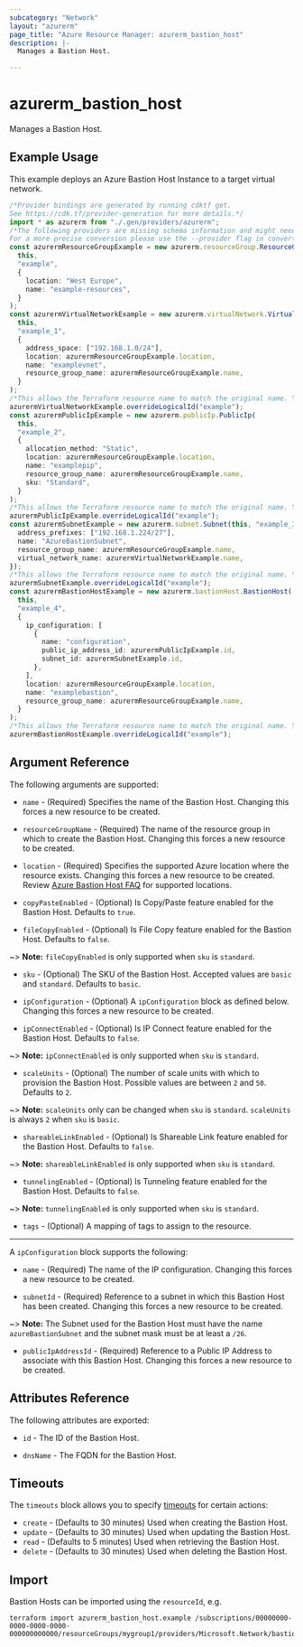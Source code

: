 ```yaml
---
subcategory: "Network"
layout: "azurerm"
page_title: "Azure Resource Manager: azurerm_bastion_host"
description: |-
  Manages a Bastion Host.

---
```


# azurerm\_bastion\_host

Manages a Bastion Host.

## Example Usage

This example deploys an Azure Bastion Host Instance to a target virtual network.

```typescript
/*Provider bindings are generated by running cdktf get.
See https://cdk.tf/provider-generation for more details.*/
import * as azurerm from "./.gen/providers/azurerm";
/*The following providers are missing schema information and might need manual adjustments to synthesize correctly: azurerm.
For a more precise conversion please use the --provider flag in convert.*/
const azurermResourceGroupExample = new azurerm.resourceGroup.ResourceGroup(
  this,
  "example",
  {
    location: "West Europe",
    name: "example-resources",
  }
);
const azurermVirtualNetworkExample = new azurerm.virtualNetwork.VirtualNetwork(
  this,
  "example_1",
  {
    address_space: ["192.168.1.0/24"],
    location: azurermResourceGroupExample.location,
    name: "examplevnet",
    resource_group_name: azurermResourceGroupExample.name,
  }
);
/*This allows the Terraform resource name to match the original name. You can remove the call if you don't need them to match.*/
azurermVirtualNetworkExample.overrideLogicalId("example");
const azurermPublicIpExample = new azurerm.publicIp.PublicIp(
  this,
  "example_2",
  {
    allocation_method: "Static",
    location: azurermResourceGroupExample.location,
    name: "examplepip",
    resource_group_name: azurermResourceGroupExample.name,
    sku: "Standard",
  }
);
/*This allows the Terraform resource name to match the original name. You can remove the call if you don't need them to match.*/
azurermPublicIpExample.overrideLogicalId("example");
const azurermSubnetExample = new azurerm.subnet.Subnet(this, "example_3", {
  address_prefixes: ["192.168.1.224/27"],
  name: "AzureBastionSubnet",
  resource_group_name: azurermResourceGroupExample.name,
  virtual_network_name: azurermVirtualNetworkExample.name,
});
/*This allows the Terraform resource name to match the original name. You can remove the call if you don't need them to match.*/
azurermSubnetExample.overrideLogicalId("example");
const azurermBastionHostExample = new azurerm.bastionHost.BastionHost(
  this,
  "example_4",
  {
    ip_configuration: [
      {
        name: "configuration",
        public_ip_address_id: azurermPublicIpExample.id,
        subnet_id: azurermSubnetExample.id,
      },
    ],
    location: azurermResourceGroupExample.location,
    name: "examplebastion",
    resource_group_name: azurermResourceGroupExample.name,
  }
);
/*This allows the Terraform resource name to match the original name. You can remove the call if you don't need them to match.*/
azurermBastionHostExample.overrideLogicalId("example");

```

## Argument Reference

The following arguments are supported:

*   `name` - (Required) Specifies the name of the Bastion Host. Changing this forces a new resource to be created.

*   `resourceGroupName` - (Required) The name of the resource group in which to create the Bastion Host. Changing this forces a new resource to be created.

*   `location` - (Required) Specifies the supported Azure location where the resource exists. Changing this forces a new resource to be created. Review [Azure Bastion Host FAQ](https://docs.microsoft.com/azure/bastion/bastion-faq) for supported locations.

*   `copyPasteEnabled` - (Optional) Is Copy/Paste feature enabled for the Bastion Host. Defaults to `true`.

*   `fileCopyEnabled` - (Optional) Is File Copy feature enabled for the Bastion Host. Defaults to `false`.

\~> **Note:** `fileCopyEnabled` is only supported when `sku` is `standard`.

*   `sku` - (Optional) The SKU of the Bastion Host. Accepted values are `basic` and `standard`. Defaults to `basic`.

*   `ipConfiguration` - (Optional) A `ipConfiguration` block as defined below. Changing this forces a new resource to be created.

*   `ipConnectEnabled` - (Optional) Is IP Connect feature enabled for the Bastion Host. Defaults to `false`.

\~> **Note:** `ipConnectEnabled` is only supported when `sku` is `standard`.

* `scaleUnits` - (Optional) The number of scale units with which to provision the Bastion Host. Possible values are between `2` and `50`. Defaults to `2`.

\~> **Note:** `scaleUnits` only can be changed when `sku` is `standard`. `scaleUnits` is always `2` when `sku` is `basic`.

* `shareableLinkEnabled` - (Optional) Is Shareable Link feature enabled for the Bastion Host. Defaults to `false`.

\~> **Note:** `shareableLinkEnabled` is only supported when `sku` is `standard`.

* `tunnelingEnabled` - (Optional) Is Tunneling feature enabled for the Bastion Host. Defaults to `false`.

\~> **Note:** `tunnelingEnabled` is only supported when `sku` is `standard`.

* `tags` - (Optional) A mapping of tags to assign to the resource.

***

A `ipConfiguration` block supports the following:

*   `name` - (Required) The name of the IP configuration. Changing this forces a new resource to be created.

*   `subnetId` - (Required) Reference to a subnet in which this Bastion Host has been created. Changing this forces a new resource to be created.

\~> **Note:** The Subnet used for the Bastion Host must have the name `azureBastionSubnet` and the subnet mask must be at least a `/26`.

* `publicIpAddressId` - (Required) Reference to a Public IP Address to associate with this Bastion Host. Changing this forces a new resource to be created.

## Attributes Reference

The following attributes are exported:

*   `id` - The ID of the Bastion Host.

*   `dnsName` - The FQDN for the Bastion Host.

## Timeouts

The `timeouts` block allows you to specify [timeouts](https://www.terraform.io/language/resources/syntax#operation-timeouts) for certain actions:

* `create` - (Defaults to 30 minutes) Used when creating the Bastion Host.
* `update` - (Defaults to 30 minutes) Used when updating the Bastion Host.
* `read` - (Defaults to 5 minutes) Used when retrieving the Bastion Host.
* `delete` - (Defaults to 30 minutes) Used when deleting the Bastion Host.

## Import

Bastion Hosts can be imported using the `resourceId`, e.g.

```shell
terraform import azurerm_bastion_host.example /subscriptions/00000000-0000-0000-0000-000000000000/resourceGroups/mygroup1/providers/Microsoft.Network/bastionHosts/instance1
```

